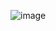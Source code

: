 ![image](https://user-images.githubusercontent.com/55734436/98835502-d94dc380-2483-11eb-9950-a17c1a0432a4.png)
